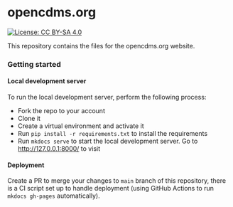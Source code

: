 # opencdms.org
[![License: CC BY-SA 4.0](https://img.shields.io/badge/License-CC%20BY--SA%204.0-lightgrey.svg)](https://creativecommons.org/licenses/by-sa/4.0/)

This repository contains the files for the opencdms.org website.


### Getting started

#### Local development server

To run the local development server, perform the following process:

- Fork the repo to your account
- Clone it
- Create a virtual environment and activate it
- Run `pip install -r requirements.txt` to install the requirements
- Run `mkdocs serve` to start the local development server. Go to http://127.0.0.1:8000/ to visit

#### Deployment

Create a PR to merge your changes to `main` branch of this repository, there is a CI script set up to handle deployment (using GitHub Actions to run `mkdocs gh-pages` automatically).
